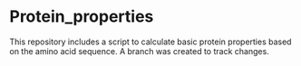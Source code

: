 # Protein_properties
This repository includes a script to calculate basic protein properties based on the amino acid sequence.
A branch was created to track changes.
